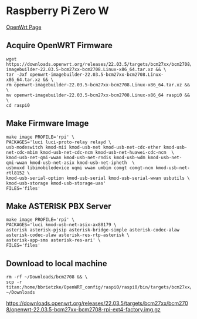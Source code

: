 # Raspberry Pi Zero W
[OpenWrt Page](https://openwrt.org/toh/raspberry_pi_foundation/raspberry_pi)

## Acquire OpenWRT Firmware
```
wget https://downloads.openwrt.org/releases/22.03.5/targets/bcm27xx/bcm2708/openwrt-imagebuilder-22.03.5-bcm27xx-bcm2708.Linux-x86_64.tar.xz && \
tar -Jxf openwrt-imagebuilder-22.03.5-bcm27xx-bcm2708.Linux-x86_64.tar.xz && \
rm openwrt-imagebuilder-22.03.5-bcm27xx-bcm2708.Linux-x86_64.tar.xz && \
mv openwrt-imagebuilder-22.03.5-bcm27xx-bcm2708.Linux-x86_64 raspi0 && \
cd raspi0
```

## Make Firmware Image
```
make image PROFILE='rpi' \
PACKAGES='luci luci-proto-relay relayd \
usb-modeswitch kmod-mii kmod-usb-net kmod-usb-net-cdc-ether kmod-usb-net-cdc-mbim kmod-usb-net-cdc-ncm kmod-usb-net-huawei-cdc-ncm  \
kmod-usb-net-qmi-wwan kmod-usb-net-rndis kmod-usb-wdm kmod-usb-net-qmi-wwan kmod-usb-net-asix kmod-usb-net-ipheth  \
usbmuxd libimobiledevice uqmi wwan umbim comgt comgt-ncm kmod-usb-net-rtl8152 \
kmod-usb-serial-option kmod-usb-serial kmod-usb-serial-wwan usbutils \
kmod-usb-storage kmod-usb-storage-uas'
FILES='files'
```

## Make ASTERISK PBX Server
```
make image PROFILE='rpi' \
PACKAGES='luci kmod-usb-net-asix-ax88179 \
asterisk asterisk-pjsip asterisk-bridge-simple asterisk-codec-alaw asterisk-codec-ulaw asterisk-res-rtp-asterisk \
asterisk-app-sms asterisk-res-ari' \
FILES='files'
```


## Download to local machine
```
rm -rf ~/Downloads/bcm2708 && \
scp -r titan:/home/bbrietzke/OpenWRT_config/raspi0/raspi0/bin/targets/bcm27xx/bcm2708 ~/Downloads
```

https://downloads.openwrt.org/releases/22.03.5/targets/bcm27xx/bcm2708/openwrt-22.03.5-bcm27xx-bcm2708-rpi-ext4-factory.img.gz